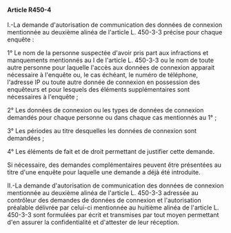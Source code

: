 #### Article R450-4

I.-La demande d'autorisation de communication des données de connexion mentionnée au deuxième alinéa de l'article L. 450-3-3 précise pour chaque enquête :

1° Le nom de la personne suspectée d'avoir pris part aux infractions et manquements mentionnés au I de l'article L. 450-3-3 ou le nom de toute autre personne pour laquelle l'accès aux données de connexion apparait nécessaire à l'enquête ou, le cas échéant, le numéro de téléphone, l'adresse IP ou toute autre donnée de connexion en possession des enquêteurs et pour lesquels des éléments supplémentaires sont nécessaires à l'enquête ;

2° Les données de connexion ou les types de données de connexion demandés pour chaque personne ou dans chaque cas mentionnés au 1° ;

3° Les périodes au titre desquelles les données de connexion sont demandées ;

4° Les éléments de fait et de droit permettant de justifier cette demande.

Si nécessaire, des demandes complémentaires peuvent être présentées au titre d'une enquête pour laquelle une demande a déjà été introduite.

II.-La demande d'autorisation de communication des données de connexion mentionnée au deuxième alinéa de l'article L. 450-3-3 adressée au contrôleur des demandes de données de connexion et l'autorisation préalable délivrée par celui-ci mentionnée au huitième alinéa de l'article L. 450-3-3 sont formulées par écrit et transmises par tout moyen permettant d'en assurer la confidentialité et d'attester de leur réception.

